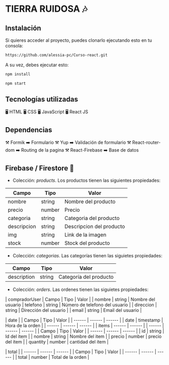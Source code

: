 <!-- # Proyecto React - Alessia Puga Cammuso

Soy Alessia Puga Cammuso y este es mi proyecto para el curso de React de CoderHouse. Mi proyecto se llama Tierra ruidosa y es una página en la cual encuentras productos que te llevan a vivir la musica de una manera increible! En el proyecto utilicé la libreria de routing y algunos hooks!
 -->

# TIERRA RUIDOSA 🎶

## Instalación

Si quieres acceder al proyecto, puedes clonarlo ejecutando esto en tu consola:

```sh
https://github.com/alessia-pc/Curso-react.git
```

A su vez, debes ejecutar esto: 

```sh
npm install
```

```sh
npm start
```

## Tecnologías utilizadas

🖥️ HTML
🖥️ CSS
🖥️ JavaScript
🖥️ React JS

## Dependencias

⚒️ Formik ➡️ Formulario 
⚒️ Yup ➡️ Validación de formulario
⚒️ React-router-dom ➡️ Routing de la pagina
⚒️ React-Firebase ➡️ Base de datos

## Firebase / Firestore 📁

- Colección: _products_. Los productos tienen las siguientes propiedades:

| Campo | Tipo | Valor |
| ------ | ------ | ------ |
| nombre | string | Nombre del producto |
| precio | number | Precio |
| categoria | string |  Categoria del producto |
| descripcion | string | Descripcion del producto |
| img | string | Link de la imagen |
| stock | number | Stock del producto |

- Colección: _categorias_. Las categorías tienen las siguietes propiedades: 

| Campo | Tipo | Valor |
| ------ | ------ | ------ |
| description | string | Categoría del producto |

- Colección: _orders_. Las ordenes tienen las siguietes propiedades:

| compradorUser 
| Campo | Tipo | Valor |
| nombre | string | Nombre del usuario
| telefono | string | Número de telefono del usuario |
| direccion | string | Dirección del usuario |
| email | string | Email del usuario |

| date | 
| Campo | Tipo | Valor |
| ------ | ------ | ------ |
| date | timestamp | Hora de la orden |
| ------ | ------ | ------ |
| items | ------ | ------ |
| ------ | ------ | ------ |
| Campo | Tipo | Valor |
| ------ | ------ | ------ |
| id | string | Id del item |
| nombre | string | Nombre del item |
| precio | number | precio del item |
| quantity | number | cantidad del item |

| total | 
| ------ | ------ | ------ |
| Campo | Tipo | Valor |
| ------ | ------ | ------ |
| total | number | Total de la orden |



